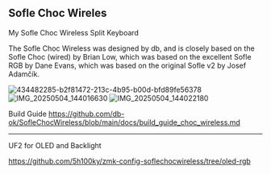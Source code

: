Sofle Choc Wireles
--------------------------
My Sofle Choc Wireless Split Keyboard

The Sofle Choc Wireless was designed by db, and is closely based on the Sofle Choc (wired) by Brian Low, which was based on the excellent Sofle RGB by Dane Evans, which was based on the original Sofle v2 by Josef Adamčík.

![434482285-b2f81472-213c-4b95-b00d-bfd89fe56378](https://github.com/user-attachments/assets/4f8d3235-4f7a-4334-bfc1-14fd4c3a43f2)
![IMG_20250504_144016630](https://github.com/user-attachments/assets/377dd209-4566-4796-a5b4-628c933e2251)
![IMG_20250504_144022180](https://github.com/user-attachments/assets/204a3b73-e8ec-4595-bc7d-62d370564552)


Build Guide 
https://github.com/db-ok/SofleChocWireless/blob/main/docs/build_guide_choc_wireless.md

--------
UF2 for OLED and Backlight

https://github.com/5h100ky/zmk-config-soflechocwireless/tree/oled-rgb
